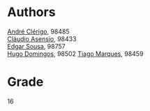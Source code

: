 # Authors
[André Clérigo](https://github.com/andreclerigo), 98485  
[Cláudio Asensio](https://github.com/ClaudioAsensio), 98433  
[Edgar Sousa](https://github.com/EdgarSouSousa), 98757  
[Hugo Domingos](https://github.com/Hugo-Domingos), 98502
[Tiago Marques](https://github.com/Tiagura), 98459  

# Grade
16
